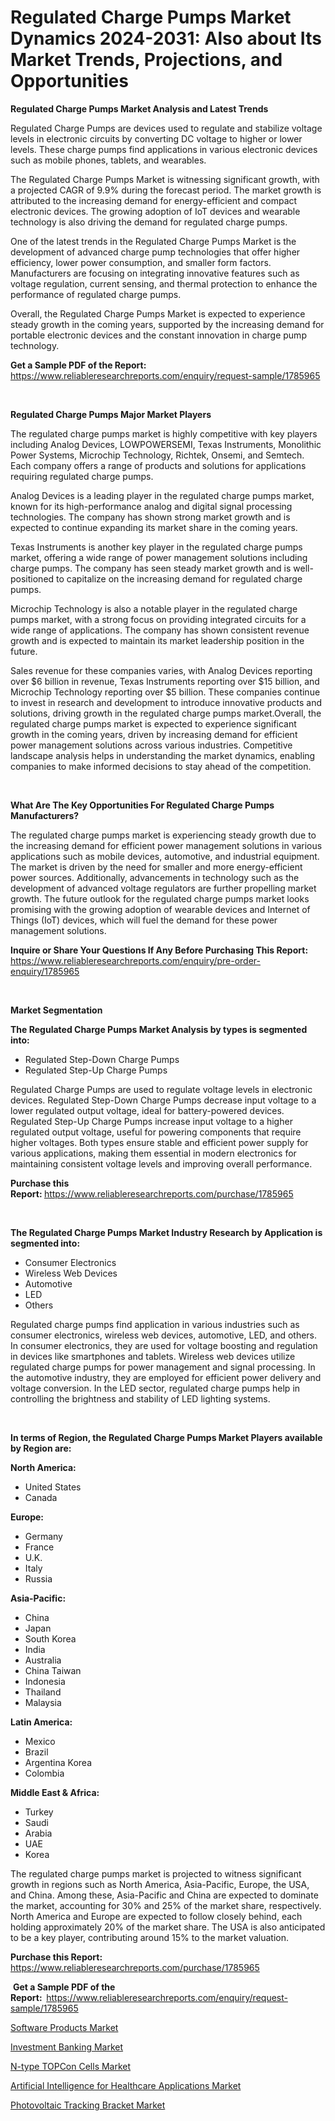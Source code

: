 <p><h1>Regulated Charge Pumps Market Dynamics 2024-2031: Also about Its Market Trends, Projections, and Opportunities</h1></p><p><strong>Regulated Charge Pumps Market Analysis and Latest Trends</strong></p>
<p><p>Regulated Charge Pumps are devices used to regulate and stabilize voltage levels in electronic circuits by converting DC voltage to higher or lower levels. These charge pumps find applications in various electronic devices such as mobile phones, tablets, and wearables.</p><p>The Regulated Charge Pumps Market is witnessing significant growth, with a projected CAGR of 9.9% during the forecast period. The market growth is attributed to the increasing demand for energy-efficient and compact electronic devices. The growing adoption of IoT devices and wearable technology is also driving the demand for regulated charge pumps.</p><p>One of the latest trends in the Regulated Charge Pumps Market is the development of advanced charge pump technologies that offer higher efficiency, lower power consumption, and smaller form factors. Manufacturers are focusing on integrating innovative features such as voltage regulation, current sensing, and thermal protection to enhance the performance of regulated charge pumps.</p><p>Overall, the Regulated Charge Pumps Market is expected to experience steady growth in the coming years, supported by the increasing demand for portable electronic devices and the constant innovation in charge pump technology.</p></p>
<p><strong>Get a Sample PDF of the Report:&nbsp;</strong> <a href="https://www.reliableresearchreports.com/enquiry/request-sample/1785965">https://www.reliableresearchreports.com/enquiry/request-sample/1785965</a></p>
<p>&nbsp;</p>
<p><strong>Regulated Charge Pumps Major Market Players</strong></p>
<p><p>The regulated charge pumps market is highly competitive with key players including Analog Devices, LOWPOWERSEMI, Texas Instruments, Monolithic Power Systems, Microchip Technology, Richtek, Onsemi, and Semtech. Each company offers a range of products and solutions for applications requiring regulated charge pumps.</p><p>Analog Devices is a leading player in the regulated charge pumps market, known for its high-performance analog and digital signal processing technologies. The company has shown strong market growth and is expected to continue expanding its market share in the coming years.</p><p>Texas Instruments is another key player in the regulated charge pumps market, offering a wide range of power management solutions including charge pumps. The company has seen steady market growth and is well-positioned to capitalize on the increasing demand for regulated charge pumps.</p><p>Microchip Technology is also a notable player in the regulated charge pumps market, with a strong focus on providing integrated circuits for a wide range of applications. The company has shown consistent revenue growth and is expected to maintain its market leadership position in the future.</p><p>Sales revenue for these companies varies, with Analog Devices reporting over $6 billion in revenue, Texas Instruments reporting over $15 billion, and Microchip Technology reporting over $5 billion. These companies continue to invest in research and development to introduce innovative products and solutions, driving growth in the regulated charge pumps market.Overall, the regulated charge pumps market is expected to experience significant growth in the coming years, driven by increasing demand for efficient power management solutions across various industries. Competitive landscape analysis helps in understanding the market dynamics, enabling companies to make informed decisions to stay ahead of the competition.</p></p>
<p>&nbsp;</p>
<p><strong>What Are The Key Opportunities For Regulated Charge Pumps Manufacturers?</strong></p>
<p><p>The regulated charge pumps market is experiencing steady growth due to the increasing demand for efficient power management solutions in various applications such as mobile devices, automotive, and industrial equipment. The market is driven by the need for smaller and more energy-efficient power sources. Additionally, advancements in technology such as the development of advanced voltage regulators are further propelling market growth. The future outlook for the regulated charge pumps market looks promising with the growing adoption of wearable devices and Internet of Things (IoT) devices, which will fuel the demand for these power management solutions.</p></p>
<p><strong>Inquire or Share Your Questions If Any Before Purchasing This Report:</strong> <a href="https://www.reliableresearchreports.com/enquiry/pre-order-enquiry/1785965">https://www.reliableresearchreports.com/enquiry/pre-order-enquiry/1785965</a></p>
<p>&nbsp;</p>
<p><strong>Market Segmentation</strong></p>
<p><strong>The Regulated Charge Pumps Market Analysis by types is segmented into:</strong></p>
<p><ul><li>Regulated Step-Down Charge Pumps</li><li>Regulated Step-Up Charge Pumps</li></ul></p>
<p><p>Regulated Charge Pumps are used to regulate voltage levels in electronic devices. Regulated Step-Down Charge Pumps decrease input voltage to a lower regulated output voltage, ideal for battery-powered devices. Regulated Step-Up Charge Pumps increase input voltage to a higher regulated output voltage, useful for powering components that require higher voltages. Both types ensure stable and efficient power supply for various applications, making them essential in modern electronics for maintaining consistent voltage levels and improving overall performance.</p></p>
<p><strong>Purchase this Report:&nbsp;</strong><a href="https://www.reliableresearchreports.com/purchase/1785965">https://www.reliableresearchreports.com/purchase/1785965</a></p>
<p>&nbsp;</p>
<p><strong>The Regulated Charge Pumps Market Industry Research by Application is segmented into:</strong></p>
<p><ul><li>Consumer Electronics</li><li>Wireless Web Devices</li><li>Automotive</li><li>LED</li><li>Others</li></ul></p>
<p><p>Regulated charge pumps find application in various industries such as consumer electronics, wireless web devices, automotive, LED, and others. In consumer electronics, they are used for voltage boosting and regulation in devices like smartphones and tablets. Wireless web devices utilize regulated charge pumps for power management and signal processing. In the automotive industry, they are employed for efficient power delivery and voltage conversion. In the LED sector, regulated charge pumps help in controlling the brightness and stability of LED lighting systems.</p></p>
<p>&nbsp;</p>
<p><strong>In terms of Region, the Regulated Charge Pumps Market Players available by Region are:</strong></p>
<p>
    <p> <strong> North America: </strong>
        <ul>
            <li>United States</li>
            <li>Canada</li>
        </ul>
        </p> 
    <p> <strong> Europe: </strong>
        <ul>
            <li>Germany</li>
            <li>France</li>
            <li>U.K.</li>
            <li>Italy</li>
            <li>Russia</li>
        </ul>
        </p> 
    <p> <strong> Asia-Pacific: </strong>
        <ul>
            <li>China</li>
            <li>Japan</li>
            <li>South Korea</li>
            <li>India</li>
            <li>Australia</li>
            <li>China Taiwan</li>
            <li>Indonesia</li>
            <li>Thailand</li>
            <li>Malaysia</li>
        </ul>
        </p> 
    <p> <strong> Latin America: </strong>
        <ul>
            <li>Mexico</li>
            <li>Brazil</li>
            <li>Argentina Korea</li>
            <li>Colombia</li>
        </ul>
        </p> 
    <p> <strong> Middle East & Africa: </strong>
        <ul>
            <li>Turkey</li>
            <li>Saudi</li>
            <li>Arabia</li>
            <li>UAE</li>
            <li>Korea</li>
        </ul>
    </p>
    </p>
<p><p>The regulated charge pumps market is projected to witness significant growth in regions such as North America, Asia-Pacific, Europe, the USA, and China. Among these, Asia-Pacific and China are expected to dominate the market, accounting for 30% and 25% of the market share, respectively. North America and Europe are expected to follow closely behind, each holding approximately 20% of the market share. The USA is also anticipated to be a key player, contributing around 15% to the market valuation.</p></p>
<p><strong>Purchase this Report: </strong><a href="https://www.reliableresearchreports.com/purchase/1785965">https://www.reliableresearchreports.com/purchase/1785965</a></p>
<p>&nbsp;<strong>Get a Sample PDF of the Report:&nbsp;&nbsp;</strong><a href="https://www.reliableresearchreports.com/enquiry/request-sample/1785965">https://www.reliableresearchreports.com/enquiry/request-sample/1785965</a></p>
<p><strong></strong></p>
<p><p><a href="https://medium.com/@laurenbrown1918/analyzing-software-products-market-global-industry-perspective-and-forecast-2024-to-2031-625bd286ba09">Software Products Market</a></p><p><a href="https://medium.com/@christinascott1938/investment-banking-market-the-key-to-successful-business-strategy-forecast-till-2031-7287cc05af9f">Investment Banking Market</a></p><p><a href="https://github.com/biheemgalvinlouises6hokrh3h/Market-Research-Report-List-1/blob/main/n-type-topcon-cells-market.md">N-type TOPCon Cells Market</a></p><p><a href="https://medium.com/@christinascott1938/analyzing-artificial-intelligence-for-healthcare-applications-market-global-industry-perspective-86c7c13f16f8">Artificial Intelligence for Healthcare Applications Market</a></p><p><a href="https://github.com/bentleemidoriestelle7o/Market-Research-Report-List-1/blob/main/photovoltaic-tracking-bracket-market.md">Photovoltaic Tracking Bracket Market</a></p></p>